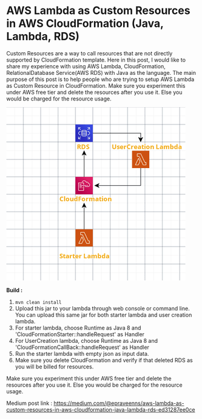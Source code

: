 # AWS Lambda as Custom Resources in AWS CloudFormation (Java, Lambda, RDS)

Custom Resources are a way to call resources that are not directly supported by CloudFormation template.
Here in this post, I would like to share my experience with using AWS Lambda, CloudFormation, RelationalDatabase Service(AWS RDS) with Java as the language. The main purpose of this post is to help people who are trying to setup AWS Lambda as Custom Resource in CloudFormation. Make sure you experiment this under AWS free tier and delete the resources after you use it. Else you would be charged for the resource usage.

![Architecture](LambdaAsCustomResource.png)


**Build :**

1) `mvn clean install`
2) Upload this jar to your lambda through web console or command line. You can upload this same jar for both starter lambda and user creation lambda.
3) For starter lambda, choose Runtime as Java 8 and 'CloudFormationStarter::handleRequest' as Handler 
4) For UserCreation lambda, choose Runtime as Java 8 and 'CloudFormationCallBack::handleRequest' as Handler
5) Run the starter lambda with empty json as input data.
6) Make sure you delete CloudFormation and verify if that deleted RDS as you will be billed for resources.

Make sure you experiment this under AWS free tier and delete the resources after you use it. Else you would be charged for the resource usage.

Medium post link : https://medium.com/@epraveenns/aws-lambda-as-custom-resources-in-aws-cloudformation-java-lambda-rds-ed31287ee0ce 
